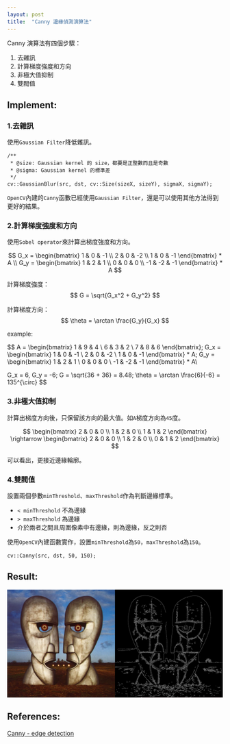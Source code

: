 ```yaml
---
layout: post
title:  "Canny 邊緣偵測演算法"
---
```


Canny 演算法有四個步驟：
1. 去雜訊
2. 計算梯度強度和方向
3. 非極大值抑制
4. 雙閥值

## Implement:

### 1.去雜訊

使用`Gaussian Filter`降低雜訊。

```c++=
/**
 * @size: Gaussian kernel 的 size，都要是正整數而且是奇數
 * @sigma: Gaussian kernel 的標準差
 */
cv::GaussianBlur(src, dst, cv::Size(sizeX, sizeY), sigmaX, sigmaY);
```
`OpenCV`內建的`Canny`函數已經使用`Gaussian Filter`，還是可以使用其他方法得到更好的結果。

### 2.計算梯度強度和方向

使用`Sobel operator`來計算出梯度強度和方向。

$$
G_x = \begin{bmatrix} 1 & 0 & -1 \\ 2 & 0 & -2 \\ 1 & 0 & -1 \end{bmatrix} * A \\
G_y = \begin{bmatrix} 1 & 2 & 1 \\ 0 & 0 & 0 \\ -1 & -2 & -1 \end{bmatrix} * A
$$

計算梯度強度：$$ G = \sqrt{G_x^2 + G_y^2} $$

計算梯度方向：$$ \theta = \arctan \frac{G_y}{G_x} $$

example:

$$
A = \begin{bmatrix} 1 & 9 & 4 \\ 6 & 3 & 2 \\ 7 & 8 & 6 \end{bmatrix};
G_x = \begin{bmatrix} 1 & 0 & -1 \\ 2 & 0 & -2 \\ 1 & 0 & -1 \end{bmatrix} * A;
G_y = \begin{bmatrix} 1 & 2 & 1 \\ 0 & 0 & 0 \\ -1 & -2 & -1 \end{bmatrix} * A\\

G_x = 6, G_y = -6;
G = \sqrt{36 + 36} = 8.48;
\theta = \arctan \frac{6}{-6} = 135^{\circ}
$$

### 3.非極大值抑制

計算出梯度方向後，只保留該方向的最大值。如`A`梯度方向為`45`度。

$$
\begin{bmatrix} 2 & 0 & 0 \\ 1 & 2 & 0 \\ 1 & 1 & 2 \end{bmatrix} \rightarrow
\begin{bmatrix} 2 & 0 & 0 \\ 1 & 2 & 0 \\ 0 & 1 & 2 \end{bmatrix}
$$

可以看出，更接近邊緣輪廓。

### 4.雙閥值
設置兩個參數`minThreshold`、`maxThreshold`作為判斷邊緣標準。

- `< minThreshold` 不為邊緣  
- `> maxThreshold` 為邊緣
- 介於兩者之間且周圍像素中有邊緣，則為邊緣，反之則否

使用`OpenCV`內建函數實作，設置`minThreshold`為`50`，`maxThreshold`為`150`。
```c++=
cv::Canny(src, dst, 50, 150);
```

## Result:

<img src="/assets/images/2021-02-08-canny/result1.png" width="1300">

## References:

[Canny - edge detection](https://www.youtube.com/watch?v=PtSgA19sC5g&feature=emb_imp_woyt)
